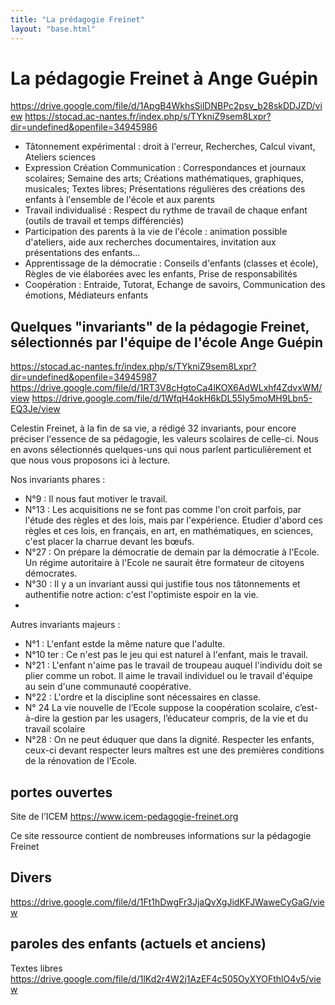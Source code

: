 ```yaml
---
title: "La prédagogie Freinet"
layout: "base.html"
---
```


# La pédagogie Freinet à Ange Guépin
https://drive.google.com/file/d/1ApgB4WkhsSilDNBPc2psv_b28skDDJZD/view
https://stocad.ac-nantes.fr/index.php/s/TYkniZ9sem8Lxpr?dir=undefined&openfile=34945986
* Tâtonnement expérimental :
droit à l'erreur, Recherches, Calcul vivant, Ateliers sciences
* Expression Création Communication :
Correspondances et journaux scolaires; Semaine des arts; Créations mathématiques, graphiques, musicales; Textes libres; Présentations régulières des créations des enfants à l'ensemble de l'école et aux parents
* Travail individualisé :
Respect du rythme de travail de chaque enfant (outils de travail et temps différenciés)
* Participation des parents à la vie de l'école :
animation possible d'ateliers, aide aux recherches documentaires, invitation aux présentations des enfants...
* Apprentissage de la démocratie :
Conseils d'enfants (classes et école), Règles de vie élaborées avec les enfants, Prise de responsabilités
* Coopération :
Entraide, Tutorat, Echange de savoirs, Communication des émotions, Médiateurs enfants

## Quelques "invariants" de la pédagogie Freinet, sélectionnés par l'équipe de l'école Ange Guépin
https://stocad.ac-nantes.fr/index.php/s/TYkniZ9sem8Lxpr?dir=undefined&openfile=34945987
https://drive.google.com/file/d/1RT3V8cHgtoCa4lKOX6AdWLxhf4ZdvxWM/view
https://drive.google.com/file/d/1WfqH4okH6kDL55Iy5moMH9Lbn5-EQ3Je/view

Celestin Freinet, à la fin de sa vie, a rédigé 32 invariants, pour encore préciser l'essence de sa pédagogie, les valeurs scolaires de celle-ci. Nous en avons sélectionnés quelques-uns qui nous parlent particulièrement et que nous vous proposons ici à lecture.

Nos invariants phares :
* N°9 : Il nous faut motiver le travail.
* N°13 : Les acquisitions ne se font pas comme l'on croit parfois, par l'étude des règles et des lois, mais par l'expérience. Etudier d'abord ces règles et ces lois, en français, en art, en mathématiques, en sciences, c'est placer la charrue devant les bœufs.
* N°27 : On prépare la démocratie de demain par la démocratie à l'Ecole. Un régime autoritaire à l'Ecole ne saurait être formateur de citoyens démocrates.
* N°30 : Il y a un invariant aussi qui justifie tous nos tâtonnements et authentifie notre action: c'est l'optimiste espoir en la vie.
*
Autres invariants majeurs :
* N°1 : L'enfant estde la même nature que l'adulte.
* N°10 ter : Ce n'est pas le jeu qui est naturel à l'enfant, mais le travail.
* N°21 : L'enfant n'aime pas le travail de troupeau auquel l'individu doit se plier comme un robot. Il aime le travail individuel ou le travail d'équipe au sein d'une communauté coopérative.
* N°22 : L'ordre et la discipline sont nécessaires en classe.
* N° 24 La vie nouvelle de l’Ecole suppose la coopération scolaire, c’est-à-dire la gestion par les usagers, l’éducateur compris, de la vie et du travail scolaire
* N°28 : On ne peut éduquer que dans la dignité. Respecter les enfants, ceux-ci devant respecter leurs maîtres est une des premières conditions de la rénovation de l'Ecole.

## portes ouvertes

Site de l’ICEM https://www.icem-pedagogie-freinet.org

Ce site ressource contient de nombreuses informations sur la pédagogie Freinet 

## Divers
https://drive.google.com/file/d/1Ft1hDwgFr3JjaQvXgJidKFJWaweCyGaG/view

## paroles des enfants (actuels et anciens)
Textes libres https://drive.google.com/file/d/1lKd2r4W2j1AzEF4c505OyXYOFthlO4v5/view

